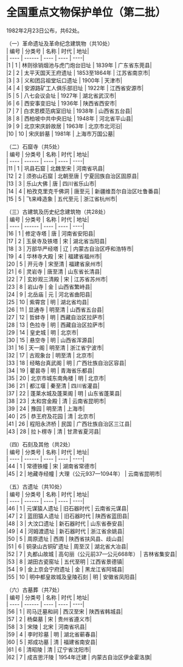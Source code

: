 # 全国重点文物保护单位（第二批）  

1982年2月23日公布，共62处。

（一）革命遗址及革命纪念建筑物（共10处）  
| 编号 | 分类号 | 名称 | 时代 | 地址|  
| ---- | ------ | ---- | ---- | ----|  
|1 | 1 | 林则徐销烟池与虎门炮台旧址 | 1839年 | 广东省东莞县|  
|2 | 2 | 太平天国天王府遗址 | 1853至1864年 | 江苏省南京市|  
|3 | 3 | 义和团吕祖堂坛口遗址 | 1900年 | 天津市|  
|4 | 4 | 安源路矿工人俱乐部旧址 | 1922年 | 江西省安源市|  
|5 | 5 | 八七会议会址 | 1927年 | 湖北省武汉市|  
|6 | 6 | 西安事变旧址 | 1936年 | 陕西省西安市|  
|7 | 7 | 白求恩模范病室旧址 | 1938年 | 山西省五台县|  
|8 | 8 | 西柏坡中共中央旧址 | 1948年 | 河北省平山县|  
|9 | 9 | 北京宋庆龄故居 | 1963年 | 北京市北河沿|  
|10 | 10 | 宋庆龄墓 | 1981年 | 上海市万国公墓|  

（二）石窟寺（共5处）  
| 编号 | 分类号 | 名称 | 时代 | 地址|  
| ---- | ------ | ---- | ---- | ----|  
|11 | 1 | 巩县石窟 | 北魏至宋 | 河南省巩县|  
|12 | 2 | 须弥山石窟 | 北朝至唐 | 宁夏回族自治区固原县|  
|13 | 3 | 乐山大佛 | 唐 | 四川省乐山市|  
|14 | 4 | 柏孜克里克千佛洞 | 唐至元 | 新疆维吾尔自治区吐鲁番县|  
|15 | 5 | 飞来峰造象 | 五代至元 | 浙江省杭州市|  

（三）古建筑及历史纪念建筑物（共28处）  
| 编号 | 分类号 | 名称 | 时代 | 地址|  
| ---- | ------ | ---- | ---- | ----|  
|16 | 1 | 修定寺塔 | 唐 | 河南省安阳县|  
|17 | 2 | 玉泉寺及铁塔 | 宋 | 湖北省当阳县|  
|18 | 3 | 万部华严经塔 | 辽 | 内蒙古自治区呼和浩特市|  
|19 | 4 | 华林寺大殿 | 宋 | 福建省福州市|  
|20 | 5 | 开元寺 | 宋至清 | 福建省泉州市|  
|21 | 6 | 灵岩寺 | 唐至清 | 山东省长清县|  
|22 | 7 | 玄妙观三清殿 | 宋 | 江苏省苏州市|  
|23 | 8 | 岩山寺 | 金 | 山西省繁峙县|  
|24 | 9 | 北岳庙 | 元 | 河北省曲阳县|  
|25 | 10 | 紫霄宫 | 明 | 湖北省均县|  
|26 | 11 | 显通寺 | 明至清 | 山西省五台县|  
|27 | 12 | 哲蚌寺 | 明 | 西藏自治区拉萨市|  
|28 | 13 | 色拉寺 | 明 | 西藏自治区拉萨市|  
|29 | 14 | 皇史城 | 明 | 北京市|  
|30 | 15 | 悬空寺 | 明 | 山西省浑源县|  
|31 | 16 | 天一阁 | 明至清 | 浙江省宁波市|  
|32 | 17 | 古观象台 | 明至清 | 北京市|  
|33 | 18 | 经略台真武阁 | 明 | 广西壮族自治区容县|  
|34 | 19 | 瞿昙寺 | 明 | 青海省乐都县|  
|35 | 20 | 北京市城东南角楼 | 明 | 北京市|  
|36 | 21 | 都江堰 | 秦至清 | 四川省灌县|  
|37 | 22 | 蓬莱水城及蓬莱阁 | 明 | 山东省蓬莱县|  
|38 | 23 | 太和宫金殿 | 清 | 云南省昆明市|  
|39 | 24 | 豫园 | 明至清 | 上海市|  
|40 | 25 | 恭王府及花园 | 清 | 北京市|  
|41 | 26 | 程阳永济桥 | 民国 | 广西壮族自治区三江县|  
|43 | 28 | 拉卜楞寺 | 清 | 甘肃省夏河县|  

（四）石刻及其他（共2处）  
| 编号 | 分类号 | 名称 | 时代 | 地址|  
| ---- | ------ | ---- | ---- | ----|  
|44 | 1 | 常德铁幢 | 宋 | 湖南省常德市|  
|45 | 2 | 地藏寺经幢 | 大理（公元937—1094年） | 云南省昆明市|  
 
（五）古遗址（共10处）  
| 编号 | 分类号 | 名称 | 时代 | 地址|  
| ---- | ------ | ---- | ---- | ----|  
|46 | 1 | 元谋猿人遗址 | 旧石器时代 | 云南省元谋县|  
|47 | 2 | 蓝田猿人遗址 | 旧石器时代 | 陕西省蓝田县|  
|48 | 3 | 大汶口遗址 | 新石器时代 | 山东省泰安县|  
|49 | 4 | 河姆渡遗址 | 新石器时代 | 浙江省余姚县|  
|50 | 5 | 周原遗址 | 西周 | 陕西省扶风县、歧山县|  
|51 | 6 | 铜录山古铜矿遗址 | 周至汉 | 湖北省大冶县|  
|52 | 7 | 丸都山故城 | 高句丽（公元前37—公元668年） | 吉林省集安县|  
|53 | 8 | 湖田古瓷窑址 | 五代至明 | 江西省景德镇|  
|54 | 9 | 金上京会宁府遗址 | 金 | 黑龙江省阿城县|  
|55 | 10 | 明中都皇故城及皇陵石刻 | 明 | 安徽省凤阳县|  
  
（六）古墓葬（共7处）  
| 编号 | 分类号 | 名称 | 时代 | 地址|  
| ---- | ------ | ---- | ---- | ----|  
|56 | 1 | 司马迁墓和祠 | 西汉至宋 | 陕西省韩城县|  
|57 | 2 | 杨粲墓 | 宋 | 贵州省遵义市|  
|58 | 3 | 宋陵 | 北宋 | 河南省巩县|  
|59 | 4 | 李时珍墓 | 明 | 湖北省蕲春县|  
|60 | 5 | 郑成功墓 | 清 | 福建省南安县|  
|61 | 6 | 清昭陵 | 清 | 辽宁省沈阳市|  
|62 | 7 | 成吉思汗陵 | 1954年迁建 | 内蒙古自治区伊金霍洛旗|  
